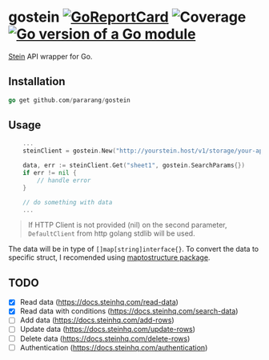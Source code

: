 # gostein [![GoReportCard](https://goreportcard.com/badge/github.com/pararang/gostein)](https://goreportcard.com/report/github.com/pararang/gostein) ![Coverage](https://img.shields.io/badge/Coverage-87.8%25-brightgreen) [![Go version of a Go module](https://img.shields.io/github/go-mod/go-version/pararang/gostein.svg)](https://github.com/pararang/gostein)



[Stein](https://steinhq.com/) API wrapper for Go.

## Installation

```go
go get github.com/pararang/gostein
```

## Usage
```go
    ...
    steinClient = gostein.New("http://yourstein.host/v1/storage/your-api-id", nil)

    data, err := steinClient.Get("sheet1", gostein.SearchParams{})
    if err != nil {
        // handle error
    }

    // do something with data
    ...
```
> If HTTP Client is not provided (nil) on the second parameter, `DefaultClient` from http golang stdlib will be used.

The data will be in type of `[]map[string]interface{}`. To convert the data to specific struct, I recomended using [maptostructure package](https://github.com/mitchellh/mapstructure).

## TODO
- [x] Read data (https://docs.steinhq.com/read-data)
- [x] Read data with conditions (https://docs.steinhq.com/search-data)
- [ ] Add data (https://docs.steinhq.com/add-rows)
- [ ] Update data (https://docs.steinhq.com/update-rows)
- [ ] Delete data (https://docs.steinhq.com/delete-rows)
- [ ] Authentication (https://docs.steinhq.com/authentication)

